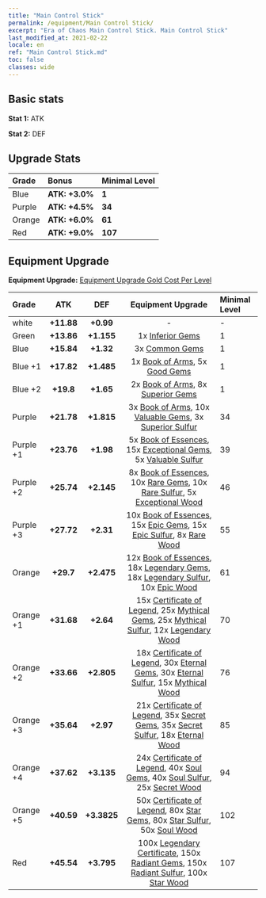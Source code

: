 ```yaml
---
title: "Main Control Stick"
permalink: /equipment/Main Control Stick/
excerpt: "Era of Chaos Main Control Stick. Main Control Stick"
last_modified_at: 2021-02-22
locale: en
ref: "Main Control Stick.md"
toc: false
classes: wide
---
```


## Basic stats
 **Stat 1:** ATK

 **Stat 2:** DEF

## Upgrade Stats

  |     Grade    |   Bonus | Minimal Level | 
  |:-------------|:--------|:--------------| 
  | Blue | **ATK: +3.0%** | **1** | 
  | Purple | **ATK: +4.5%** | **34** | 
  | Orange | **ATK: +6.0%** | **61** | 
  | Red | **ATK: +9.0%** | **107** | 


## Equipment Upgrade
 **Equipment Upgrade:** [Equipment Upgrade Gold Cost Per Level](/equipment/EquipmentUpgradeCostPerLevel/) 

  |          Grade      | ATK | DEF | Equipment Upgrade | Minimal Level |
  |:--------------------|:---------:|:---------:|:----------------:|:--------------|
  | white | **+11.88** | **+0.99** | - | - |
  | Green | **+13.86** | **+1.155** | 1x [Inferior Gems](/Items/mat_54/) | 1 |
  | Blue | **+15.84** | **+1.32** | 3x [Common Gems](/Items/mat_69/) | 1 |
  | Blue +1 | **+17.82** | **+1.485** | 1x [Book of Arms](/Items/mat_32/), 5x [Good Gems](/Items/mat_4/) | 1 |
  | Blue +2 | **+19.8** | **+1.65** | 2x [Book of Arms](/Items/mat_71/), 8x [Superior Gems](/Items/mat_41/) | 1 |
  | Purple | **+21.78** | **+1.815** | 3x [Book of Arms](/Items/mat_6/), 10x [Valuable Gems](/Items/mat_80/), 3x [Superior Sulfur](/Items/mat_30/) | 34 |
  | Purple +1 | **+23.76** | **+1.98** | 5x [Book of Essences](/Items/mat_44/), 15x [Exceptional Gems](/Items/mat_17/), 5x [Valuable Sulfur](/Items/mat_66/) | 39 |
  | Purple +2 | **+25.74** | **+2.145** | 8x [Book of Essences](/Items/mat_84/), 10x [Rare Gems](/Items/mat_59/), 10x [Rare Sulfur](/Items/mat_46/), 5x [Exceptional Wood](/Items/mat_82/) | 46 |
  | Purple +3 | **+27.72** | **+2.31** | 10x [Book of Essences](/Items/mat_20/), 15x [Epic Gems](/Items/mat_94/), 15x [Epic Sulfur](/Items/mat_83/), 8x [Rare Wood](/Items/mat_14/) | 55 |
  | Orange | **+29.7** | **+2.475** | 12x [Book of Essences](/Items/mat_60/), 18x [Legendary Gems](/Items/mat_31/), 18x [Legendary Sulfur](/Items/mat_18/), 10x [Epic Wood](/Items/mat_57/) | 61 |
  | Orange +1 | **+31.68** | **+2.64** | 15x [Certificate of Legend](/Items/mat_96/), 25x [Mythical Gems](/Items/mat_74/), 25x [Mythical Sulfur](/Items/mat_35/), 12x [Legendary Wood](/Items/mat_93/) | 70 |
  | Orange +2 | **+33.66** | **+2.805** | 18x [Certificate of Legend](/Items/mat_25/), 30x [Eternal Gems](/Items/mat_86/), 30x [Eternal Sulfur](/Items/mat_97/), 15x [Mythical Wood](/Items/mat_9/) | 76 |
  | Orange +3 | **+35.64** | **+2.97** | 21x [Certificate of Legend](/Items/mat_38/), 35x [Secret Gems](/Items/mat_47/), 35x [Secret Sulfur](/Items/mat_7/), 18x [Eternal Wood](/Items/mat_75/) | 85 |
  | Orange +4 | **+37.62** | **+3.135** | 24x [Certificate of Legend](/Items/mat_100/), 40x [Soul Gems](/Items/mat_77/), 40x [Soul Sulfur](/Items/mat_73/), 25x [Secret Wood](/Items/mat_87/) | 94 |
  | Orange +5 | **+40.59** | **+3.3825** | 50x [Certificate of Legend](/Items/mat_11/), 80x [Star Gems](/Items/mat_89/), 80x [Star Sulfur](/Items/mat_101/), 50x [Soul Wood](/Items/mat_49/) | 102 |
  | Red | **+45.54** | **+3.795** | 100x [Legendary Certificate](/Items/mat_76/), 150x [Radiant Gems](/Items/mat_52/), 150x [Radiant Sulfur](/Items/mat_10/), 100x [Star Wood](/Items/mat_63/) | 107 |

